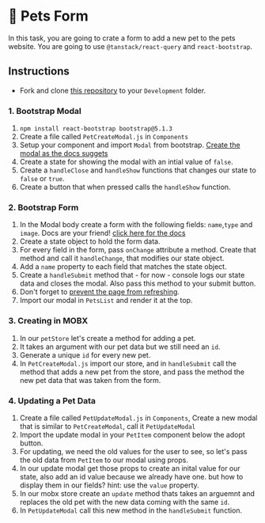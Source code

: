 # 🐶 Pets Form 

In this task, you are going to crate a form to add a new pet to the pets website. You are going to use `@tanstack/react-query` and `react-bootstrap`.

## Instructions
- Fork and clone [this repository](https://github.com/JoinCODED/TASK-REACT-SP-Pets-Forms) to your `Development` folder.





### 1. Bootstrap Modal

1. `npm install react-bootstrap bootstrap@5.1.3`
2. Create a file called `PetCreateModal.js` in `Components`
3. Setup your component and import `Modal` from bootstrap. [Create the modal as the docs suggets](https://react-bootstrap.github.io/components/modal/)
4. Create a state for showing the modal with an intial value of `false`.
5. Create a `handleClose` and `handleShow` functions that changes our state to `false` or `true`.
6. Create a button that when pressed calls the `handleShow` function.


### 2. Bootstrap Form

1. In the Modal body create a form with the following fields: `name`,`type` and `image`. Docs are your friend! [click here for the docs](https://react-bootstrap.netlify.app/forms/overview/#Forms)
2. Create a state object to hold the form data.
3. For every field in the form, pass `onChange` attribute a method. Create that method and call it `handleChange`, that modifies our state object.
4. Add a `name` property to each field that matches the state object.
5. Create a `handleSubmit` method that - for now - console logs our state data and closes the modal. Also pass this method to your submit button.
6. Don't forget to [prevent the page from refreshing](https://www.robinwieruch.de/react-preventdefault/).
7. Import our modal in `PetsList` and render it at the top.

### 3. Creating in MOBX

1. In our `petStore` let's create a method for adding a pet.
2. It takes an argument with our pet data but we still need an `id`.
3. Generate a unique `id` for every new pet.
4. In `PetCreateModal.js` import our store, and in `handleSubmit` call the method that adds a new pet from the store, and pass the method the new pet data that was taken from the form.

### 4. Updating a Pet Data

1. Create a file called `PetUpdateModal.js` in `Components`, Create a new modal that is similar to `PetCreateModal`, call  it `PetUpdateModal`
3. Import the update modal in your `PetItem` component below the adopt button.
4. For updating, we need the old values for the user to see, so let's pass the old data from `PetItem` to our modal using props.
5. In our update modal get those props to create an inital value for our state, also add an id value because we already have one. but how to display them in our fields? hint: use the `value` property.
6. In our mobx store create an `update` method thats takes an arguemnt and replaces the old pet with the new data coming with the same `id`.
7. In `PetUpdateModal` call this new method in the `handleSubmit` function.

